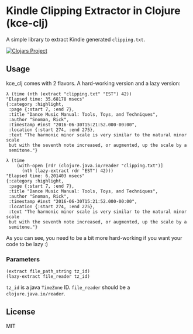 # Kindle Clipping Extractor in Clojure (kce-clj)

A simple library to extract Kindle generated `clipping.txt`.

[![Clojars Project](https://img.shields.io/clojars/v/kce-clj.svg)](https://clojars.org/kce-clj)

## Usage

kce_clj comes with 2 flavors. A hard-working version and a lazy version:

```
λ (time (nth (extract "clipping.txt" "EST") 42))
"Elapsed time: 35.68178 msecs"
{:category :highlight,
 :page {:start 7, :end 7},
 :title "Dance Music Manual: Tools, Toys, and Techniques",
 :author "Snoman, Rick",
 :timestamp #inst "2016-06-30T15:21:52.000-00:00",
 :location {:start 274, :end 275},
 :text "The harmonic minor scale is very similar to the natural minor scale
 but with the seventh note increased, or augmented, up the scale by a
 semitone."}

λ (time
    (with-open [rdr (clojure.java.io/reader "clipping.txt")]
      (nth (lazy-extract rdr "EST") 42)))
"Elapsed time: 6.201403 msecs"
{:category :highlight,
 :page {:start 7, :end 7},
 :title "Dance Music Manual: Tools, Toys, and Techniques",
 :author "Snoman, Rick",
 :timestamp #inst "2016-06-30T15:21:52.000-00:00",
 :location {:start 274, :end 275},
 :text "The harmonic minor scale is very similar to the natural minor scale
 but with the seventh note increased, or augmented, up the scale by a
 semitone."}
```

As you can see, you need to be a bit more hard-working if you want your code to be lazy :)

### Parameters

```
(extract file_path_string tz_id)
(lazy-extract file_reader tz_id)
```

`tz_id` is a java `TimeZone` ID. `file_reader` should be a `clojure.java.io/reader`.



## License

MIT
